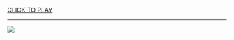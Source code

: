 
<a href="https://premium76.site?title=unblocked_games_nova&ref=13M">CLICK TO PLAY</a></h3>
<hr>

<a href="https://premium76.site?title=unblocked_games_nova&ref=13M"><img src="https://clearcache.store/games.png"></a>


